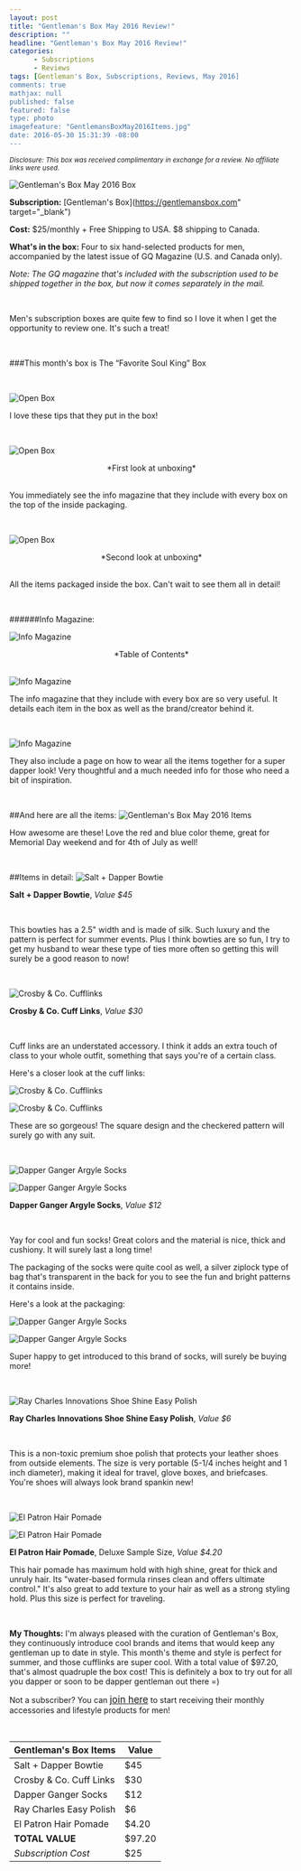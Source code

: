 ```yaml
---
layout: post
title: "Gentleman's Box May 2016 Review!"
description: ""
headline: "Gentleman's Box May 2016 Review!"
categories: 
      - Subscriptions
      - Reviews
tags: [Gentleman's Box, Subscriptions, Reviews, May 2016]
comments: true
mathjax: null
published: false
featured: false
type: photo
imagefeature: "GentlemansBoxMay2016Items.jpg"
date: 2016-05-30 15:31:39 -08:00
---
```


<sup>*Disclosure: This box was received complimentary in exchange for a review. No affiliate links were used.*<sup>

![Gentleman's Box May 2016 Box](http://whatsupmailbox.com/images/GentlemansBoxMay2016Box.jpg)

**Subscription:** [Gentleman's Box](https://gentlemansbox.com" target="_blank")

**Cost:** $25/monthly + Free Shipping to USA. $8 shipping to Canada.

**What's in the box:** Four to six hand-selected products for men, accompanied by the latest issue of GQ Magazine (U.S. and Canada only).

*Note: The GQ magazine that's included with the subscription used to be shipped together in the box, but now it comes separately in the mail.*

<br>

Men's subscription boxes are quite few to find so I love it when I get the opportunity to review one. It's such a treat!

<br>

###This month's box is The “Favorite Soul King” Box

<br>


![Open Box](http://whatsupmailbox.com/images/GentlemansBoxMay2016OpenBox2.jpg)

I love these tips that they put in the box!

<br>

![Open Box](http://whatsupmailbox.com/images/GentlemansBoxMay2016OpenBox.jpg)

<center>*First look at unboxing*</center>

<br>

You immediately see the info magazine that they include with every box on the top of the inside packaging.

<br>

![Open Box](http://whatsupmailbox.com/images/GentlemansBoxMay2016OpenBox3.jpg)

<center>*Second look at unboxing*</center>

<br>

All the items packaged inside the box. Can't wait to see them all in detail!

<br>

######Info Magazine:

![Info Magazine](http://whatsupmailbox.com/images/GentlemansBoxMay2016Info.jpg)
<center>*Table of Contents*</center>

<br>

![Info Magazine](http://whatsupmailbox.com/images/GentlemansBoxMay2016Info2.jpg)

The info magazine that they include with every box are so very useful. It details each item in the box as well as the brand/creator behind it.

<br>

![Info Magazine](http://whatsupmailbox.com/images/GentlemansBoxMay2016Info3.jpg)

They also include a page on how to wear all the items together for a super dapper look! Very thoughtful and a much needed info for those who need a bit of inspiration.

<br>

##And here are all the items:
![Gentleman's Box May 2016 Items](http://whatsupmailbox.com/images/GentlemansBoxMay2016Items.jpg)

How awesome are these! Love the red and blue color theme, great for Memorial Day weekend and for 4th of July as well!

<br>

##Items in detail:
![Salt + Dapper Bowtie](http://whatsupmailbox.com/images/GentlemansBoxMay2016SaltDapperBowTie.jpg)

**Salt + Dapper Bowtie**, *Value $45*

<br>

This bowties has a 2.5" width and is made of silk. Such luxury and the pattern is perfect for summer events. Plus I think bowties are so fun, I try to get my husband to wear these type of ties more often so getting this will surely be a good reason to now!

<br>


![Crosby & Co. Cufflinks](http://whatsupmailbox.com/images/GentlemansBoxMay2016CrosbyCoCuffLinks.jpg)

**Crosby & Co. Cuff Links**, *Value $30*

<br>

Cuff links are an understated accessory. I think it adds an extra touch of class to your whole outfit, something that says you're of a certain class.

Here's a closer look at the cuff links:

![Crosby & Co. Cufflinks](http://whatsupmailbox.com/images/GentlemansBoxMay2016CrosbyCoCuffLinks2.jpg)

![Crosby & Co. Cufflinks](http://whatsupmailbox.com/images/GentlemansBoxMay2016CrosbyCoCuffLinks3.jpg)

These are so gorgeous! The square design and the checkered pattern will surely go with any suit.

<br>


![Dapper Ganger Argyle Socks](http://whatsupmailbox.com/images/GentlemansBoxMay2016DapperGangerFunSocks3.jpg)

![Dapper Ganger Argyle Socks](http://whatsupmailbox.com/images/GentlemansBoxMay2016DapperGangerFunSocks4.jpg)

**Dapper Ganger Argyle Socks**, *Value $12*

<br>

Yay for cool and fun socks! Great colors and the material is nice, thick and cushiony. It will surely last a long time!

The packaging of the socks were quite cool as well, a silver ziplock type of bag that's transparent in the back for you to see the fun and bright patterns it contains inside.

Here's a look at the packaging:

![Dapper Ganger Argyle Socks](http://whatsupmailbox.com/images/GentlemansBoxMay2016DapperGangerFunSocks.jpg)

![Dapper Ganger Argyle Socks](http://whatsupmailbox.com/images/GentlemansBoxMay2016DapperGangerFunSocks2.jpg)

Super happy to get introduced to this brand of socks, will surely be buying more!

<br>

![Ray Charles Innovations Shoe Shine Easy Polish](http://whatsupmailbox.com/images/GentlemansBoxMay2016RayCharlesShoePolish.jpg)

**Ray Charles Innovations Shoe Shine Easy Polish**, *Value $6*

<br>

This is a non-toxic premium shoe polish that protects your leather shoes from outside elements. The size is very portable (5-1/4 inches height and 1 inch diameter), making it ideal for travel, glove boxes, and briefcases. You're shoes will always look brand spankin new!

<br>

![El Patron Hair Pomade](http://whatsupmailbox.com/images/GentlemansBoxMay2016ElPatronHairPomade.jpg)

![El Patron Hair Pomade](http://whatsupmailbox.com/images/GentlemansBoxMay2016ElPatronHairPomade2.jpg)

**El Patron Hair Pomade**, Deluxe Sample Size, *Value $4.20*

This hair pomade has maximum hold with high shine, great for thick and unruly hair. Its "water-based formula rinses clean and offers ultimate control." It's also great to add texture to your hair as well as a strong styling hold. Plus this size is perfect for traveling.

<br>


<i class="icon-exclamation-sign"></i>**My Thoughts:** I'm always pleased with the curation of Gentleman's Box, they continuously introduce cool brands and items that would keep any gentleman up to date in style. This month's theme and style is perfect for summer, and those cufflinks are super cool. With a total value of $97.20, that's almost quadruple the box cost! This is definitely a box to try out for all you dapper or soon to be dapper gentleman out there =)

Not a subscriber? You can <a href="https://gentlemansbox.com"><big>join here</big></a> to start receiving their monthly accessories and lifestyle products for men!

<br>

Gentleman's Box Items     | Value
------------------------- | -------------
Salt + Dapper Bowtie      | $45
Crosby & Co. Cuff Links   | $30
Dapper Ganger Socks       | $12
Ray Charles Easy Polish   | $6
El Patron Hair Pomade     | $4.20
**TOTAL VALUE**           | $97.20
*Subscription Cost*       | $25